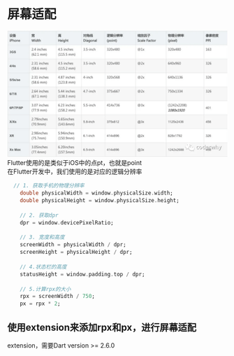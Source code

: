 # 屏幕适配
![](./Static/images/screen.png)
Flutter使用的是类似于iOS中的点pt，也就是point  
在Flutter开发中，我们使用的是对应的逻辑分辨率

```dart
  // 1. 获取手机的物理分辨率
    double physicalWidth = window.physicalSize.width;
    double physicalHeight = window.physicalSize.height;

    // 2. 获取dpr
    dpr = window.devicePixelRatio;

    // 3. 宽度和高度
    screenWidth = physicalWidth / dpr;
    screenHeight = physicalHeight / dpr;

    // 4.状态栏的高度
    statusHeight = window.padding.top / dpr;

    // 5.计算rpx的大小
    rpx = screenWidth / 750;
    px = rpx * 2;
```

## 使用extension来添加rpx和px，进行屏幕适配
extension，需要Dart version >= 2.6.0

